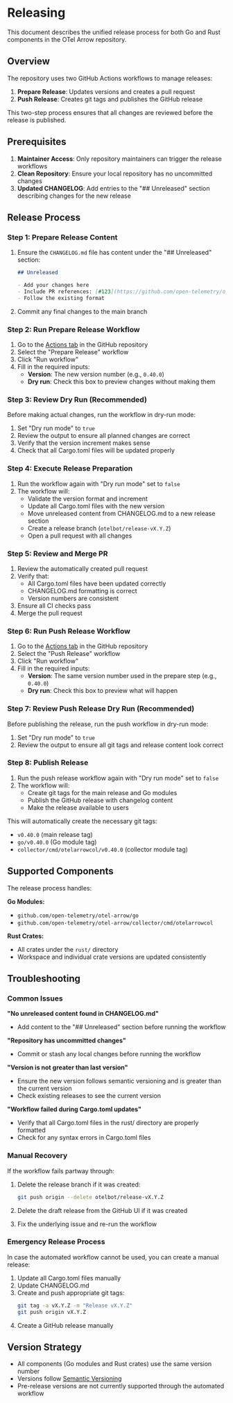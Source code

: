 # Releasing

This document describes the unified release process for both Go and Rust components in the OTel Arrow repository.

## Overview

The repository uses two GitHub Actions workflows to manage releases:

1. **Prepare Release**: Updates versions and creates a pull request
2. **Push Release**: Creates git tags and publishes the GitHub release

This two-step process ensures that all changes are reviewed before the release is published.

## Prerequisites

1. **Maintainer Access**: Only repository maintainers can trigger the release workflows
2. **Clean Repository**: Ensure your local repository has no uncommitted changes
3. **Updated CHANGELOG**: Add entries to the "## Unreleased" section describing changes for the new release

## Release Process

### Step 1: Prepare Release Content

1. Ensure the `CHANGELOG.md` file has content under the "## Unreleased" section:
   ```markdown
   ## Unreleased
   
   - Add your changes here
   - Include PR references: [#123](https://github.com/open-telemetry/otel-arrow/pull/123)
   - Follow the existing format
   ```

2. Commit any final changes to the main branch

### Step 2: Run Prepare Release Workflow

1. Go to the [Actions tab](https://github.com/open-telemetry/otel-arrow/actions) in the GitHub repository
2. Select the "Prepare Release" workflow
3. Click "Run workflow"
4. Fill in the required inputs:
   - **Version**: The new version number (e.g., `0.40.0`)
   - **Dry run**: Check this box to preview changes without making them

### Step 3: Review Dry Run (Recommended)

Before making actual changes, run the workflow in dry-run mode:

1. Set "Dry run mode" to `true`
2. Review the output to ensure all planned changes are correct
3. Verify that the version increment makes sense
4. Check that all Cargo.toml files will be updated properly

### Step 4: Execute Release Preparation

1. Run the workflow again with "Dry run mode" set to `false`
2. The workflow will:
   - Validate the version format and increment
   - Update all Cargo.toml files with the new version
   - Move unreleased content from CHANGELOG.md to a new release section
   - Create a release branch (`otelbot/release-vX.Y.Z`)
   - Open a pull request with all changes

### Step 5: Review and Merge PR

1. Review the automatically created pull request
2. Verify that:
   - All Cargo.toml files have been updated correctly
   - CHANGELOG.md formatting is correct
   - Version numbers are consistent
3. Ensure all CI checks pass
4. Merge the pull request

### Step 6: Run Push Release Workflow

1. Go to the [Actions tab](https://github.com/open-telemetry/otel-arrow/actions) in the GitHub repository
2. Select the "Push Release" workflow
3. Click "Run workflow"
4. Fill in the required inputs:
   - **Version**: The same version number used in the prepare step (e.g., `0.40.0`)
   - **Dry run**: Check this box to preview what will happen

### Step 7: Review Push Release Dry Run (Recommended)

Before publishing the release, run the push workflow in dry-run mode:

1. Set "Dry run mode" to `true`
2. Review the output to ensure all git tags and release content look correct

### Step 8: Publish Release

1. Run the push release workflow again with "Dry run mode" set to `false`
2. The workflow will:
   - Create git tags for the main release and Go modules
   - Publish the GitHub release with changelog content
   - Make the release available to users

This will automatically create the necessary git tags:
- `v0.40.0` (main release tag)
- `go/v0.40.0` (Go module tag)
- `collector/cmd/otelarrowcol/v0.40.0` (collector module tag)

## Supported Components

The release process handles:

**Go Modules:**
- `github.com/open-telemetry/otel-arrow/go`
- `github.com/open-telemetry/otel-arrow/collector/cmd/otelarrowcol`

**Rust Crates:**
- All crates under the `rust/` directory
- Workspace and individual crate versions are updated consistently

## Troubleshooting

### Common Issues

**"No unreleased content found in CHANGELOG.md"**
- Add content to the "## Unreleased" section before running the workflow

**"Repository has uncommitted changes"**
- Commit or stash any local changes before running the workflow

**"Version is not greater than last version"**
- Ensure the new version follows semantic versioning and is greater than the current version
- Check existing releases to see the current version

**"Workflow failed during Cargo.toml updates"**
- Verify that all Cargo.toml files in the rust/ directory are properly formatted
- Check for any syntax errors in Cargo.toml files

### Manual Recovery

If the workflow fails partway through:

1. Delete the release branch if it was created:
   ```bash
   git push origin --delete otelbot/release-vX.Y.Z
   ```

2. Delete the draft release from the GitHub UI if it was created

3. Fix the underlying issue and re-run the workflow

### Emergency Release Process

In case the automated workflow cannot be used, you can create a manual release:

1. Update all Cargo.toml files manually
2. Update CHANGELOG.md
3. Create and push appropriate git tags:
   ```bash
   git tag -a vX.Y.Z -m "Release vX.Y.Z"
   git push origin vX.Y.Z
   ```
4. Create a GitHub release manually

## Version Strategy

- All components (Go modules and Rust crates) use the same version number
- Versions follow [Semantic Versioning](https://semver.org/)
- Pre-release versions are not currently supported through the automated workflow
